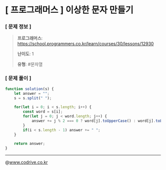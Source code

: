 # [ 프로그래머스 ] 이상한 문자 만들기

### [ 문제 정보 ]
> **프로그래머스**: https://school.programmers.co.kr/learn/courses/30/lessons/12930
> 
> **난이도**: 1
>
> **유형**: #문자열


### [ 문제 풀이 ]
```JavaScript
function solution(s) {
    let answer = "";
    s = s.split(" ");
    
    for(let i = 0; i < s.length; i++) {
        const word = s[i];
        for(let j = 0; j < word.length; j++) {
            answer += j % 2 === 0 ? word[j].toUpperCase() : word[j].toLowerCase();
        }
        if(i < s.length - 1) answer += " ";
    }
    
    return answer;
}
```


---
@www.codrive.co.kr